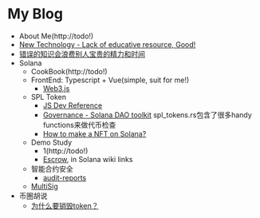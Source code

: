 # My Blog
- About Me(http://todo!)
- [New Technology - Lack of educative resource, Good!](https://github.com/jackalchenxu/jackalchenxu.github.io/issues/1)
- [错误的知识会浪费别人宝贵的精力和时间](https://github.com/jackalchenxu/jackalchenxu.github.io/issues/2)
- Solana 
  - CookBook(http://todo!)
  - FrontEnd: Typescript + Vue(simple, suit for me!)
    - [Web3.js](https://solana-labs.github.io/solana-web3.js/modules.html)
  - SPL Token
    - [JS Dev Reference](https://solana-labs.github.io/solana-program-library/token/js/modules.html)
    - [Governance - Solana DAO toolkit](https://github.com/solana-labs/solana-program-library/tree/master/governance) spl_tokens.rs包含了很多handy functions来做代币检查
    - [How to make a NFT on Solana?](https://github.com/jackalchenxu/jackalchenxu.github.io/issues/4)
  - Demo Study
    - 1(http://todo!)
    - [Escrow](https://paulx.dev/blog/2021/01/14/programming-on-solana-an-introduction/), in Solana wiki links
  - 智能合约安全
    - [audit-reports](https://github.com/blocksecteam/audit-reports)
  - [MultiSig]()
- 币圈胡说
  - [为什么要销毁token？](https://github.com/jackalchenxu/jackalchenxu.github.io/issues/3) 
